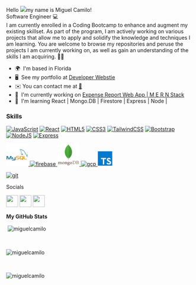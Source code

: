Hello ![](https://user-images.githubusercontent.com/18350557/176309783-0785949b-9127-417c-8b55-ab5a4333674e.gif)my name is Miguel Camilo! <br/>
Software Engineer 💻   <br/>
 I am currently enrolled in a Coding Bootcamp to enhance and augment my existing skillset. As part of the program, I am actively working on various projects that allow me to apply and solidify the knowledge and techniques I am learning. You are welcome to browse my repositories and peruse the projects I am currently working on, as well as gain an understanding of the skills I am acquiring. 👋🏼  
* 🌍  I'm based in Florida 
* 🖥️  See my portfolio at [Developer Webstie](https://miguelcamilo.dev) 
* ✉️  You can contact me at [📩](mailto:miguelcamilo48@gmail.com ) 
* 🚀  I'm currently working on [Expense Report Web App | M E R N Stack](http://github.com/MiguelCamilo/expense-report-webapp) 
* 🧠  I'm learning React | Mongo.DB | Firestore | Express | Node |

### Skills   

<p align="left"> <a href="https://developer.mozilla.org/en-US/docs/Web/JavaScript" target="_blank" rel="noreferrer"><img src="https://raw.githubusercontent.com/danielcranney/readme-generator/main/public/icons/skills/javascript-colored.svg" width="36" height="36" alt="JavaScript" /></a> <a href="https://reactjs.org/" target="_blank" rel="noreferrer"><img src="https://raw.githubusercontent.com/danielcranney/readme-generator/main/public/icons/skills/react-colored.svg" width="36" height="36" alt="React" /></a> <a href="https://developer.mozilla.org/en-US/docs/Glossary/HTML5" target="_blank" rel="noreferrer"><img src="https://raw.githubusercontent.com/danielcranney/readme-generator/main/public/icons/skills/html5-colored.svg" width="36" height="36" alt="HTML5" /></a> <a href="https://www.w3.org/TR/CSS/#css" target="_blank" rel="noreferrer"><img src="https://raw.githubusercontent.com/danielcranney/readme-generator/main/public/icons/skills/css3-colored.svg" width="36" height="36" alt="CSS3" /></a> <a href="https://tailwindcss.com/" target="_blank" rel="noreferrer"><img src="https://raw.githubusercontent.com/danielcranney/readme-generator/main/public/icons/skills/tailwindcss-colored.svg" width="36" height="36" alt="TailwindCSS" /></a> <a href="https://getbootstrap.com/" target="_blank" rel="noreferrer"><img src="https://raw.githubusercontent.com/danielcranney/readme-generator/main/public/icons/skills/bootstrap-colored.svg" width="36" height="36" alt="Bootstrap" /></a> <a href="https://nodejs.org/en/" target="_blank" rel="noreferrer"><img src="https://raw.githubusercontent.com/danielcranney/readme-generator/main/public/icons/skills/nodejs-colored.svg" width="36" height="36" alt="NodeJS" /></a> <a href="https://expressjs.com/" target="_blank" rel="noreferrer"><img src="https://raw.githubusercontent.com/danielcranney/readme-generator/main/public/icons/skills/express-colored-dark.svg" width="36" height="36" alt="Express" /></a><p align="left"> <a href="https://www.mysql.com/" target="_blank" rel="noreferrer"> <img src="https://raw.githubusercontent.com/devicons/devicon/master/icons/mysql/mysql-original-wordmark.svg" alt="mysql" width="60" height="60"/> </a> <a href="https://firebase.google.com/" target="_blank" rel="noreferrer"> <img src="https://www.vectorlogo.zone/logos/firebase/firebase-icon.svg" alt="firebase" width="40" height="40"/> </a> <a href="https://www.mongodb.com/" target="_blank" rel="noreferrer"> <img src="https://raw.githubusercontent.com/devicons/devicon/master/icons/mongodb/mongodb-original-wordmark.svg" alt="mongodb" width="60" height="60"/> </a> <a href="https://cloud.google.com" target="_blank" rel="noreferrer"> <img src="https://www.vectorlogo.zone/logos/google_cloud/google_cloud-icon.svg" alt="gcp" width="40" height="40"/> </a><a href="https://www.typescriptlang.org/" target="_blank" rel="noreferrer"> <img src="https://raw.githubusercontent.com/devicons/devicon/master/icons/typescript/typescript-original.svg" alt="typescript" width="40" height="40"/> </a> </p> <a href="https://git-scm.com/" target="_blank" rel="noreferrer"> <img src="https://www.vectorlogo.zone/logos/git-scm/git-scm-icon.svg" alt="git" width="40" height="40"/> </a> </p></p> 

 Socials  <p align="left"> <a href="https://www.github.com/MiguelCamilo" target="_blank" rel="noreferrer"><img src="https://raw.githubusercontent.com/danielcranney/readme-generator/main/public/icons/socials/github-dark.svg" width="32" height="32" /></a> 
 <a href="http://www.instagram.com/miguelcam.dev" target="_blank" rel="noreferrer"><img src="https://raw.githubusercontent.com/danielcranney/readme-generator/main/public/icons/socials/instagram.svg" width="32" height="32" /></a> <a href="https://www.linkedin.com/in/miguel-camilo/" target="_blank" rel="noreferrer"><img src="https://raw.githubusercontent.com/danielcranney/readme-generator/main/public/icons/socials/linkedin.svg" width="32" height="32" /></a></p>

<b>My GitHub Stats</b>
<br/>
<p>&nbsp;<img align="center" src="https://github-readme-stats.vercel.app/api?username=miguelcamilo&show_icons=true&locale=en" alt="miguelcamilo" /></p>
<br/>
<p><img align="center" src="https://github-readme-stats.vercel.app/api/top-langs?username=miguelcamilo&show_icons=true&locale=en&layout=compact" alt="miguelcamilo" /></p>
<br/>
<p><img align="center" src="https://github-readme-streak-stats.herokuapp.com/?user=miguelcamilo&" alt="miguelcamilo" /></p>

